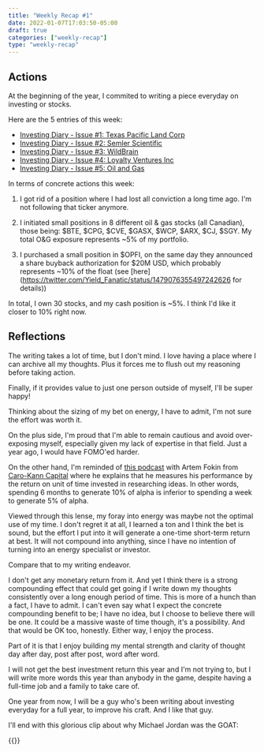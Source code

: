 ```yaml
---
title: "Weekly Recap #1"
date: 2022-01-07T17:03:50-05:00
draft: true
categories: ["weekly-recap"]
type: "weekly-recap"
---
```


## Actions

At the beginning of the year, I commited to writing a piece everyday on investing or stocks.

Here are the 5 entries of this week:

- [Investing Diary - Issue #1: Texas Pacific Land Corp](/diary/investing-diary-0001)
- [Investing Diary - Issue #2: Semler Scientific](/diary/investing-diary-0002)
- [Investing Diary - Issue #3: WildBrain](/diary/investing-diary-0003)
- [Investing Diary - Issue #4: Loyalty Ventures Inc](/diary/investing-diary-0004)
- [Investing Diary - Issue #5: Oil and Gas](/diary/investing-diary-0005)

In terms of concrete actions this week:

1. I got rid of a position where I had lost all conviction a long time ago. I'm not following that ticker anymore.

2. I initiated small positions in 8 different oil & gas stocks (all Canadian), those being: $BTE, $CPG, $CVE, $GASX, $WCP, $ARX, $CJ, $SGY. My total O&G exposure represents ~5% of my portfolio.

3. I purchased a small position in $OPFI, on the same day they announced a share buyback authorization for $20M USD, which probably represents ~10% of the float (see [here](https://twitter.com/Yield_Fanatic/status/1479076355497242626 for details))

In total, I own 30 stocks, and my cash position is ~5%. I think I'd like it closer to 10% right now.

## Reflections

The writing takes a lot of time, but I don't mind. I love having a place where I can archive all my thoughts. Plus it forces me to flush out my reasoning before taking action.

Finally, if it provides value to just one person outside of myself, I'll be super happy!

Thinking about the sizing of my bet on energy, I have to admit, I'm not sure the effort was worth it. 

On the plus side, I'm proud that I'm able to remain cautious and avoid over-exposing myself, especially given my lack of expertise in that field. Just a year ago, I would have FOMO'ed harder.

On the other hand, I'm reminded of [this podcast](https://www.youtube.com/watch?v=SH8BOZLuJOQ) with Artem Fokin from [Caro-Kann Capital](http://caro-kann-capital.com/) where he explains that he measures his performance by the return on unit of time invested in researching ideas. In other words, spending 6 months to generate 10% of alpha is inferior to spending a week to generate 5% of alpha.

Viewed through this lense, my foray into energy was maybe not the optimal use of my time. I don't regret it at all, I learned a ton and I think the bet is sound, but the effort I put into it will generate a one-time short-term return at best. It will not compound into anything, since I have no intention of turning into an energy specialist or investor.

Compare that to my writing endeavor. 

I don't get any monetary return from it. And yet I think there is a strong compounding effect that could get going if I write down my thoughts consistently over a long enough period of time. This is more of a hunch than a fact, I have to admit. I can't even say what I expect the concrete compounding benefit to be; I have no idea, but I choose to believe there will be one. It could be a massive waste of time though, it's a possibility. And that would be OK too, honestly. Either way, I enjoy the process.

Part of it is that I enjoy building my mental strength and clarity of thought day after day, post after post, word after word.

I will not get the best investment return this year and I'm not trying to, but I will write more words this year than anybody in the game, despite having a full-time job and a family to take care of.

One year from now, I will be a guy who's been writing about investing everyday for a full year, to improve his craft. And I like that guy.

I'll end with this glorious clip about why Michael Jordan was the GOAT:

{{<youtube w-VPnEaLgXU>}}



